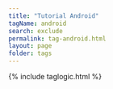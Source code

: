 ```yaml
---
title: "Tutorial Android"
tagName: android
search: exclude
permalink: tag-android.html
layout: page
folder: tags
---
```

{% include taglogic.html %}